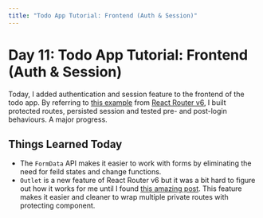 ```yaml
---
title: "Todo App Tutorial: Frontend (Auth & Session)"
---
```


# Day 11: Todo App Tutorial: Frontend (Auth & Session)

Today, I added authentication and session feature to the frontend of the todo app. By referring to [this example](https://reactrouter.com/docs/en/v6/examples/auth) from [React Router v6](https://reactrouter.com/), I built protected routes, persisted session and tested pre- and post-login behaviours. A major progress.

## Things Learned Today

- The `FormData` API makes it easier to work with forms by eliminating the need for feild states and change functions.
- `Outlet` is a new feature of React Router v6 but it was a bit hard to figure out how it works for me until I found [this amazing post](https://www.robinwieruch.de/react-router-private-routes/). This feature makes it easier and cleaner to wrap multiple private routes with protecting component.